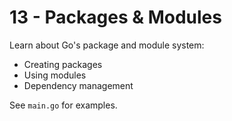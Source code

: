 # 13 - Packages & Modules

Learn about Go's package and module system:
- Creating packages
- Using modules
- Dependency management

See `main.go` for examples.

